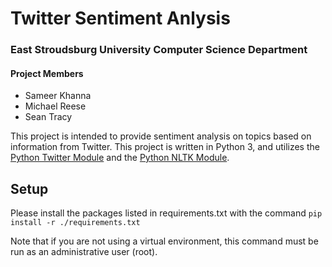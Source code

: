 # Twitter Sentiment Anlysis
### East Stroudsburg University Computer Science Department

#### Project Members
+ Sameer Khanna
+ Michael Reese
+ Sean Tracy


This project is intended to provide sentiment analysis on topics based on
information from Twitter.  This project is written in Python 3, and utilizes
the [Python Twitter Module](https://github.com/bear/python-twitter) and the
[Python NLTK Module](http://www.nltk.org/).

## Setup
Please install the packages listed in requirements.txt with the command
`pip install -r ./requirements.txt`

Note that if you are not using a virtual environment, this command must be run
as an administrative user (root).
